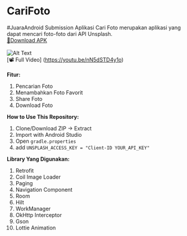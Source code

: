 # CariFoto
#JuaraAndroid Submission
Aplikasi Cari Foto merupakan aplikasi yang dapat mencari foto-foto dari API Unsplash.
<br>[🔽Download APK](https://github.com/priambudi19/CariFoto/raw/master/app/release/app-release.apk) 
<br><br>![Alt Text](https://media.giphy.com/media/noPccJqOE8WeRLLpeT/giphy.gif)
<br>[📽 Full Video] (https://youtu.be/nN5dSTD4y1o) <br><br>
**Fitur:**
 1. Pencarian Foto
 2. Menambahkan Foto Favorit
 3. Share Foto
 4. Download Foto

**How to Use This Repository:**
 1. Clone/Download ZIP -> Extract
 2. Import with Android Studio
 3. Open `gradle.properties` 
 4. add `UNSPLASH_ACCESS_KEY = "Client-ID YOUR_API_KEY"`

**Library Yang Digunakan:**
 1. Retrofit
 2. Coil Image Loader
 3. Paging
 4. Navigation Component
 6. Room
 7. Hilt
 8. WorkManager
 9. OkHttp Interceptor
 10. Gson
 11. Lottie Animation
